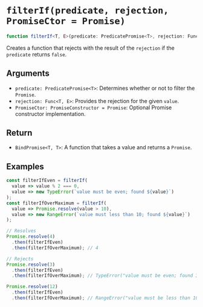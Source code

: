 # `filterIf(predicate, rejection, PromiseCtor = Promise)`

```typescript
function filterIf<T, E>(predicate: PredicatePromise<T>, rejection: Func<T, E>): BindPromise<T, T>;
```

Creates a function that rejects with the result of the `rejection` if the `predicate` returns `false`.

## Arguments

* `predicate: PredicatePromise<T>`: Determines whether or not to filter the `Promise`.
* `rejection: Func<T, E>`: Provides the rejection for the given `value`.
* `PromiseCtor: PromiseConstructor = Promise`: Optional Promise constructor implementation.

## Return

* `BindPromise<T, T>`: A function that takes a value and returns a `Promise`.

## Examples

```javascript
const filterIfEven = filterIf(
  value => value % 2 === 0,
  value => new TypeError(`value must be even; found ${value}`)
);
const filterIfOverMaximum = filterIf(
  value => Promise.resolve(value > 10),
  value => new RangeError(`value must less than 10; found ${value}`)
);

// Resolves
Promise.resolve(4)
  .then(filterIfEven)
  .then(filterIfOverMaximum); // 4

// Rejects
Promise.resolve(3)
  .then(filterIfEven)
  .then(filterIfOverMaximum); // TypeError("value must be even; found 3")

Promise.resolve(12)
  .then(filterIfEven)
  .then(filterIfOverMaximum); // RangeError("value must be less than 10; found 12")
```
